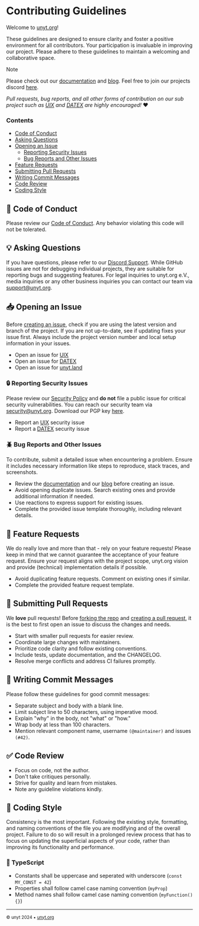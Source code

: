 # Contributing Guidelines
Welcome to [unyt.org](https://unyt.org)!

These guidelines are designed to ensure clarity and foster a positive environment for all contributors.
Your participation is invaluable in improving our project.  Please adhere to these guidelines to maintain a welcoming and collaborative space.


> [!Note]
> Please check out our [documentation](https://unyt.org) and [blog](https://unyt.blog).
> Feel free to join our projects discord [here](https://unyt.org/discord).


*Pull requests, bug reports, and all other forms of contribution on our sub project such as [UIX](https://github.com/unyt-org/uix) and [DATEX](https://github.com/unyt-org/datex-core-js-legacy) are highly encouraged!* ❤️

### Contents

- [Code of Conduct](#book-code-of-conduct)
- [Asking Questions](#bulb-asking-questions)
- [Opening an Issue](#inbox_tray-opening-an-issue)
  - [Reporting Security Issues](#lock-reporting-security-issues)
  - [Bug Reports and Other Issues](#beetle-bug-reports-and-other-issues)
- [Feature Requests](#love_letter-feature-requests)
- [Submitting Pull Requests](#repeat-submitting-pull-requests)
- [Writing Commit Messages](#memo-writing-commit-messages)
- [Code Review](#white_check_mark-code-review)
- [Coding Style](#nail_care-coding-style)


## :book: Code of Conduct

Please review our [Code of Conduct](https://github.com/unyt-org/.github/blob/main/CODE_OF_CONDUCT.md). Any behavior violating this code will not be tolerated.

## :bulb: Asking Questions

If you have questions, please refer to our [Discord Support](https://unyt.org/discord). While GitHub issues are not for debugging individual projects, they are suitable for reporting bugs and suggesting features.
For legal inquiries to unyt.org e.V., media inquiries or any other business inquiries you can contact our team via support@unyt.org.

## :inbox_tray: Opening an Issue

Before [creating an issue](https://help.github.com/en/github/managing-your-work-on-github/creating-an-issue), check if you are using the latest version and branch of the project.
If you are not up-to-date, see if updating fixes your issue first. Always include the project version number and local setup information in your issues.

* Open an issue for [UIX](https://github.com/unyt-org/uix/issues)
* Open an issue for [DATEX](https://github.com/unyt-org/datex-core-js-legacy/issues)
* Open an issue for [unyt.land](https://github.com/unyt-org/unyt.land/issues)
  
### :lock: Reporting Security Issues

Please review our [Security Policy](https://github.com/unyt-org/.github/blob/main/SECURITY.md) and **do not** file a public issue for critical security vulnerabilities.
You can reach our security team via security@unyt.org. Download our PGP key [here](https://unyt.org/pgp).

* Report an [UIX](https://github.com/unyt-org/uix/security) security issue
* Report a [DATEX](https://github.com/unyt-org/datex-core-js-legacy/security) security issue

### :beetle: Bug Reports and Other Issues

To contribute, submit a detailed issue when encountering a problem. Ensure it includes necessary information like steps to reproduce, stack traces, and screenshots.

* Review the [documentation](https://unyt.org) and our [blog](https://unyt.blog) before creating an issue.
* Avoid opening duplicate issues. Search existing ones and provide additional information if needed.
* Use reactions to express support for existing issues.
* Complete the provided issue template thoroughly, including relevant details.

## :love_letter: Feature Requests

We do really love and more than that - rely on your feature requests!
Please keep in mind that we cannot guarantee the acceptance of your feature request. Ensure your request aligns with the project scope, unyt.org vision and provide (technical) implementation details if possible.

- Avoid duplicating feature requests. Comment on existing ones if similar.
- Complete the provided feature request template.


## :repeat: Submitting Pull Requests

We **love** pull requests! Before [forking the repo](https://help.github.com/en/github/getting-started-with-github/fork-a-repo) and [creating a pull request](https://help.github.com/en/github/collaborating-with-issues-and-pull-requests/proposing-changes-to-your-work-with-pull-requests), it is the best to first open an issue to discuss the changes and needs.

- Start with smaller pull requests for easier review.
- Coordinate large changes with maintainers.
- Prioritize code clarity and follow existing conventions.
- Include tests, update documentation, and the CHANGELOG.
- Resolve merge conflicts and address CI failures promptly.

## :memo: Writing Commit Messages

Please follow these guidelines for good commit messages:

- Separate subject and body with a blank line.
- Limit subject line to 50 characters, using imperative mood.
- Explain "why" in the body, not "what" or "how."
- Wrap body at less than 100 characters.
- Mention relevant component name, username `(@maintainer)` and issues `(#42)`.


## :white_check_mark: Code Review

- Focus on code, not the author.
- Don't take critiques personally.
- Strive for quality and learn from mistakes.
- Note any guideline violations kindly.

## :nail_care: Coding Style

Consistency is the most important. Following the existing style, formatting, and naming conventions of the file you are modifying and of the overall project. Failure to do so will result in a prolonged review process that has to focus on updating the superficial aspects of your code, rather than improving its functionality and performance.

### 📱 TypeScript
* Constants shall be uppercase and seperated with underscore (`const MY_CONST = 42`)
* Properties shall follow camel case naming convention (`myProp`)
* Method names shall follow camel case naming convention (`myFunction() {}`)



---

<sub>&copy; unyt 2024 • [unyt.org](https://unyt.org)</sub>
  
